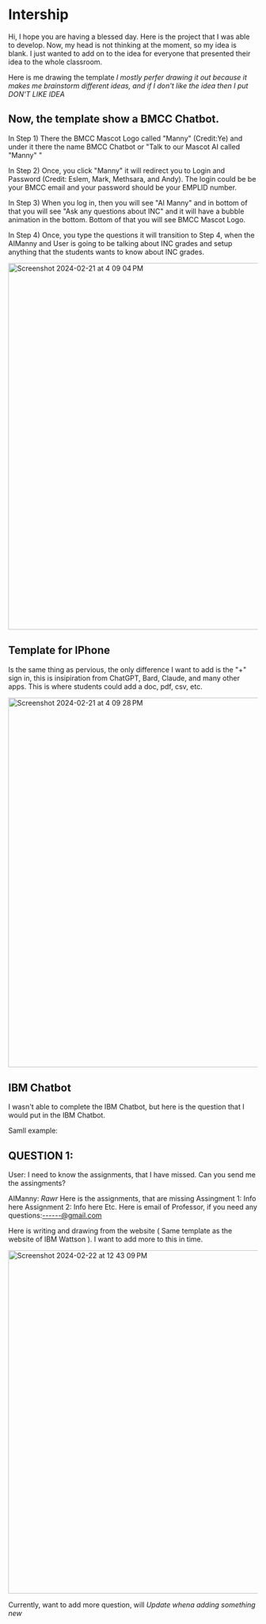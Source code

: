 # Intership

Hi, I hope you are having a blessed day. Here is the project that I was able to develop. Now, my head is not thinking at the moment, so my idea is blank. I just wanted to add on to the idea for everyone that presented their idea to the whole classroom. 

Here is me drawing the template *I mostly perfer drawing it out because it makes me brainstorm different ideas, and if I don't like the idea then I put DON'T LIKE IDEA* 

Now, the template show a BMCC Chatbot.
--------------------------------------

In Step 1) There the BMCC Mascot Logo called "Manny" (Credit:Ye) and under it there the name BMCC Chatbot or "Talk to our Mascot AI called "Manny" "

In Step 2) Once, you click "Manny" it will redirect you to Login and Password (Credit: Eslem, Mark, Methsara, and Andy). The login could be be your BMCC email and your password should be your EMPLID number. 

In Step 3) When you log in, then you will see "AI Manny" and in bottom of that you will see "Ask any questions about INC" and it will have a bubble animation in the bottom. Bottom of that you will see BMCC Mascot Logo. 

In Step 4) Once, you type the questions it will transition to Step 4, when the AIManny and User is going to be talking about INC grades and setup anything that the students wants to know about INC grades. 

<img width="739" alt="Screenshot 2024-02-21 at 4 09 04 PM" src="https://github.com/johnm-8/Intership/assets/153422653/a7788ba2-8b8d-4be1-84ba-623390072e93">

Template for IPhone 
-------------------

Is the same thing as pervious, the only difference I want to add is the "+" sign in, this is insipiration from ChatGPT, Bard, Claude, and many other apps. This is where students could add a doc, pdf, csv, etc. 

<img width="745" alt="Screenshot 2024-02-21 at 4 09 28 PM" src="https://github.com/johnm-8/Intership/assets/153422653/2f1c08c8-2b33-47b6-9a19-da9ac8e342a4">

IBM Chatbot
-----------

I wasn't able to complete the IBM Chatbot, but here is the question that I would put in the IBM Chatbot.

Samll example: 

QUESTION 1:
-----------
User: 
I need to know the assignments, that I have missed. Can you send me the assingments?

AIManny: 
*Rawr* Here is the assignments, that are missing
Assingment 1: Info here 
Assignment 2: Info here 
Etc.
Here is email of Professor, if you need any questions:------@gmail.com 

Here is writing and drawing from the website ( Same template as the website of IBM Wattson ). I want to add more to this in time.

<img width="692" alt="Screenshot 2024-02-22 at 12 43 09 PM" src="https://github.com/johnm-8/Intership/assets/153422653/6d42f17b-9bac-40e4-a63f-a28ccae362ef">

Currently, want to add more question, will *Update whena adding something new*  



